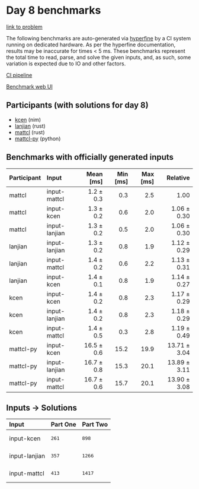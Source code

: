 # Day 8 benchmarks

[link to problem](https://adventofcode.com/2024/day/8)

The following benchmarks are auto-generated via
[hyperfine](https://github.com/sharkdp/hyperfine) by a CI system running on
dedicated hardware. As per the hyperfine documentation, results may be
inaccurate for times < 5 ms. These benchmarks represent the total time to read,
parse, and solve the given inputs, and, as such, some variation is expected due
to IO and other factors.

[CI pipeline](http://ci.papercode.net:8080/teams/main/pipelines/aoc2024)

[Benchmark web UI](https://aoc.ancalagon.black)


## Participants (with solutions for day 8)

- [kcen](https://github.com/kcen/aoc2024) (nim)
- [lanjian](https://github.com/lanjian/aoc-2024) (rust)
- [mattcl](https://github.com/mattcl/aoc2024) (rust)
- [mattcl-py](https://github.com/mattcl/aoc2024-py) (python)


## Benchmarks with officially generated inputs

| Participant | Input | Mean [ms] | Min [ms] | Max [ms] | Relative |
|:---|:---|---:|---:|---:|---:|
| mattcl | input-mattcl | 1.2 ± 0.3 | 0.3 | 2.5 | 1.00 |
| mattcl | input-kcen | 1.3 ± 0.2 | 0.6 | 2.0 | 1.06 ± 0.30 |
| mattcl | input-lanjian | 1.3 ± 0.2 | 0.5 | 2.0 | 1.06 ± 0.30 |
| lanjian | input-lanjian | 1.3 ± 0.2 | 0.8 | 1.9 | 1.12 ± 0.29 |
| lanjian | input-mattcl | 1.4 ± 0.2 | 0.6 | 2.2 | 1.13 ± 0.31 |
| lanjian | input-kcen | 1.4 ± 0.1 | 0.8 | 1.9 | 1.14 ± 0.27 |
| kcen | input-kcen | 1.4 ± 0.2 | 0.8 | 2.3 | 1.17 ± 0.29 |
| kcen | input-lanjian | 1.4 ± 0.2 | 0.8 | 2.3 | 1.18 ± 0.29 |
| kcen | input-mattcl | 1.4 ± 0.5 | 0.3 | 2.8 | 1.19 ± 0.49 |
| mattcl-py | input-kcen | 16.5 ± 0.6 | 15.2 | 19.9 | 13.71 ± 3.04 |
| mattcl-py | input-lanjian | 16.7 ± 0.8 | 15.3 | 20.1 | 13.89 ± 3.11 |
| mattcl-py | input-mattcl | 16.7 ± 0.6 | 15.7 | 20.1 | 13.90 ± 3.08 |


## Inputs -> Solutions

| Input | Part One | Part Two |
|:---|:---|:---|
|input-kcen|<pre>261</pre>|<pre>898</pre>|
|input-lanjian|<pre>357</pre>|<pre>1266</pre>|
|input-mattcl|<pre>413</pre>|<pre>1417</pre>|